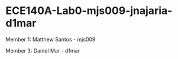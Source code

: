 # ECE140A-Lab0-mjs009-jnajaria-d1mar
Member 1: Matthew Santos - mjs009

Member 3: Daniel Mar - d1mar

